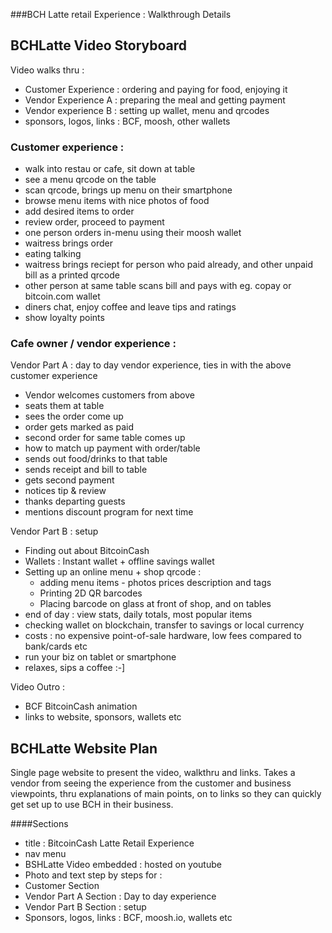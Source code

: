 
###BCH Latte retail Experience : Walkthrough Details


## BCHLatte Video Storyboard

Video walks thru :

 * Customer Experience : ordering and paying for food, enjoying it
 * Vendor Experience A : preparing the meal and getting payment
 * Vendor experience B : setting up wallet, menu and qrcodes
 * sponsors, logos, links : BCF, moosh, other wallets

### Customer experience :

 * walk into restau or cafe, sit down at table
 * see a menu qrcode on the table
 * scan qrcode, brings up menu on their smartphone
 * browse menu items with nice photos of food
 * add desired items to order 
 * review order, proceed to payment
 * one person orders in-menu using their moosh wallet
 * waitress brings order
 * eating talking
 * waitress brings reciept for person who paid already, and other unpaid bill as a printed qrcode
 * other person at same table scans bill and pays with eg. copay or bitcoin.com wallet
 * diners chat, enjoy coffee and leave tips and ratings 
 * show loyalty points

### Cafe owner / vendor experience :

Vendor Part A : day to day vendor experience, ties in with the above customer experience

 * Vendor welcomes customers from above
 * seats them at table
 * sees the order come up
 * order gets marked as paid
 * second order for same table comes up
 * how to match up payment with order/table
 * sends out food/drinks to that table
 * sends receipt and bill to table
 * gets second payment
 * notices tip & review
 * thanks departing guests
 * mentions discount program for next time

Vendor Part B : setup 

 * Finding out about BitcoinCash
 * Wallets : Instant wallet + offline savings wallet
 * Setting up an online menu + shop qrcode :
   * adding menu items - photos prices description and tags  
   * Printing 2D QR barcodes
   * Placing barcode on glass at front of shop, and on tables
 * end of day : view stats, daily totals, most popular items
 * checking wallet on blockchain, transfer to savings or local currency
 * costs : no expensive point-of-sale hardware, low fees compared to bank/cards etc
 * run your biz on tablet or smartphone
 * relaxes, sips a coffee :-] 
 
Video Outro :

 * BCF BitcoinCash animation
 * links to website, sponsors, wallets etc


## BCHLatte Website Plan

Single page website to present the video, walkthru and links.
Takes a vendor from seeing the experience from the customer and business viewpoints,
thru explanations of main points, on to links so they can quickly get set up to use BCH in their business.

####Sections

 * title : BitcoinCash Latte Retail Experience 
 * nav menu
 * BSHLatte Video embedded : hosted on youtube
 * Photo and text step by steps for :
 * Customer Section
 * Vendor Part A Section : Day to day experience
 * Vendor Part B Section : setup
 * Sponsors, logos, links : BCF, moosh.io, wallets etc
 
